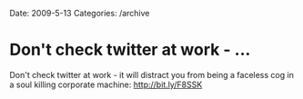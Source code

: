 Date: 2009-5-13
Categories: /archive

# Don't check twitter at work - ...

Don't check twitter at work - it will distract you from being a faceless cog in a soul killing corporate machine:  <a href="http://bit.ly/F8SSK" rel="nofollow">http://bit.ly/F8SSK</a>
